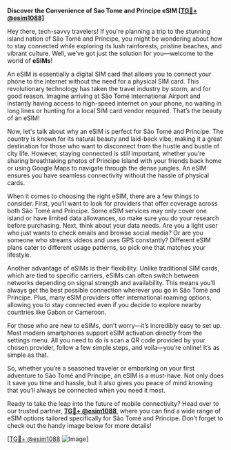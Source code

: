 **Discover the Convenience of Sao Tome and Principe eSIM [[TG💪+ @esim1088](https://t.me/s/esim1088)]**

Hey there, tech-savvy travelers! If you're planning a trip to the stunning island nation of São Tomé and Príncipe, you might be wondering about how to stay connected while exploring its lush rainforests, pristine beaches, and vibrant culture. Well, we’ve got just the solution for you—welcome to the world of **eSIMs**!

An eSIM is essentially a digital SIM card that allows you to connect your phone to the internet without the need for a physical SIM card. This revolutionary technology has taken the travel industry by storm, and for good reason. Imagine arriving at São Tomé International Airport and instantly having access to high-speed internet on your phone, no waiting in long lines or hunting for a local SIM card vendor required. That’s the beauty of an eSIM!

Now, let's talk about why an eSIM is perfect for São Tomé and Príncipe. The country is known for its natural beauty and laid-back vibe, making it a great destination for those who want to disconnect from the hustle and bustle of city life. However, staying connected is still important, whether you’re sharing breathtaking photos of Príncipe Island with your friends back home or using Google Maps to navigate through the dense jungles. An eSIM ensures you have seamless connectivity without the hassle of physical cards.

When it comes to choosing the right eSIM, there are a few things to consider. First, you’ll want to look for providers that offer coverage across both São Tomé and Príncipe. Some eSIM services may only cover one island or have limited data allowances, so make sure you do your research before purchasing. Next, think about your data needs. Are you a light user who just wants to check emails and browse social media? Or are you someone who streams videos and uses GPS constantly? Different eSIM plans cater to different usage patterns, so pick one that matches your lifestyle.

Another advantage of eSIMs is their flexibility. Unlike traditional SIM cards, which are tied to specific carriers, eSIMs can often switch between networks depending on signal strength and availability. This means you’ll always get the best possible connection wherever you go in São Tomé and Príncipe. Plus, many eSIM providers offer international roaming options, allowing you to stay connected even if you decide to explore nearby countries like Gabon or Cameroon.

For those who are new to eSIMs, don’t worry—it’s incredibly easy to set up. Most modern smartphones support eSIM activation directly from the settings menu. All you need to do is scan a QR code provided by your chosen provider, follow a few simple steps, and voila—you’re online! It’s as simple as that.

So, whether you’re a seasoned traveler or embarking on your first adventure to São Tomé and Príncipe, an eSIM is a must-have. Not only does it save you time and hassle, but it also gives you peace of mind knowing that you’ll always be connected when you need it most.

Ready to take the leap into the future of mobile connectivity? Head over to our trusted partner, **[TG💪+ @esim1088](https://t.me/s/esim1088)**, where you can find a wide range of eSIM options tailored specifically for São Tomé and Príncipe. Don’t forget to check out the handy image below for more details!

[[TG💪+ @esim1088](https://t.me/s/esim1088) ![Image](https://i.postimg.cc/Y0z9fWf4/image.png)]